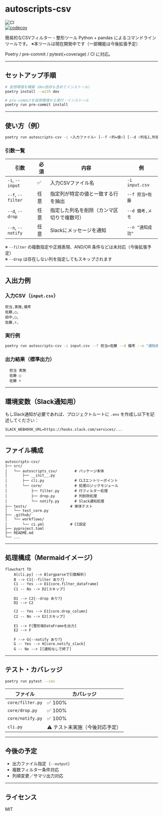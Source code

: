 # autoscripts-csv

![CI](https://github.com/yamanora/autoscripts-csv/actions/workflows/ci.yml/badge.svg)  
[![codecov](https://codecov.io/gh/yamanora/autoscripts-csv/branch/main/graph/badge.svg)](https://codecov.io/gh/yamanora/autoscripts-csv)

簡易的なCSVフィルター・整形ツール
Python + pandas によるコマンドラインツールです。
※本ツールは現在開発中です（一部機能は今後拡張予定）

Poetry / pre-commit / pytest(+coverage) / CI に対応。

---

## セットアップ手順

```bash
# 仮想環境を構築（dev依存も含めてインストール）
poetry install --with dev

# pre-commitを仮想環境から実行・インストール
poetry run pre-commit install
```

---

## 使い方（例）

```bash
poetry run autoscripts-csv -i <入力ファイル> [--f <列=値>] [--d <列名1,列名2,...>] [--n <Slackメッセージ>]
```

### 引数一覧

| 引数 | 必須 | 内容 | 例 |
|------|------|------|----|
| `-i`, `--input` | ✅ | 入力CSVファイル名 | `-i input.csv` |
| `--f`, `--filter` | 任意 | 指定列が特定の値と一致する行を抽出 | `--f 担当=佐藤` |
| `--d`, `--drop` | 任意 | 指定した列名を削除（カンマ区切りで複数可） | `--d 備考,メモ` |
| `--n`, `--notify` | 任意 | Slackにメッセージを通知 | `--n "通知成功"` |

※ `--filter` の複数指定や正規表現、AND/OR 条件などは未対応（今後拡張予定）  
※ `--drop` は存在しない列を指定してもスキップされます

---

## 入出力例

### 入力CSV（`input.csv`）

```csv
担当,実施,備考
佐藤,◯,
田中,◯,
佐藤,☓,
```

### 実行例

```bash
poetry run autoscripts-csv -i input.csv --f 担当=佐藤 --d 備考 --n "通知成功"
```

### 出力結果（標準出力）

```
  担当 実施
  佐藤 ◯
  佐藤 ☓
```

---

## 環境変数（Slack通知用）

もしSlack通知が必要であれば、プロジェクトルートに `.env` を作成し以下を記述してください：

```
SLACK_WEBHOOK_URL=https://hooks.slack.com/services/...
```

---

## ファイル構成

```
autoscripts-csv/
├── src/
│   └── autoscripts_csv/        # パッケージ本体
│       ├── __init__.py
│       ├── cli.py              # CLIエントリーポイント
│       └── core/               # 処理ロジックモジュール
│           ├── filter.py       # 行フィルター処理
│           ├── drop.py         # 列削除処理
│           └── notify.py       # Slack通知処理
├── tests/                    # 単体テスト
│   └── test_core.py
├── .github/
│   └── workflows/
│       └── ci.yml            # CI設定
├── pyproject.toml
├── README.md
└── ...
```

---

## 処理構成（Mermaidイメージ）

```mermaid
flowchart TD
    A[cli.py] --> B[argparseで引数解析]
    B --> C1{--filter あり?}
    C1 -- Yes --> D1[core.filter_dataframe]
    C1 -- No --> D2[スキップ]

    D1 --> C2{--drop あり?}
    D2 --> C2

    C2 -- Yes --> E1[core.drop_column]
    C2 -- No --> E2[スキップ]

    E1 --> F[整形後DataFrameを出力]
    E2 --> F

    F --> G{--notify あり?}
    G -- Yes --> H[core.notify_slack]
    G -- No --> I[通知なしで終了]
```

---

## テスト・カバレッジ

```bash
poetry run pytest --cov
```

| ファイル | カバレッジ |
|----------|------------|
| `core/filter.py` | ✅ 100% |
| `core/drop.py`   | ✅ 100% |
| `core/notify.py` | ✅ 100% |
| `cli.py`         | ⚠️ テスト未実施（今後対応予定） |

---

## 今後の予定

- 出力ファイル指定（`--output`）
- 複数フィルター条件対応
- 列順変更／サマリ出力対応

---

## ライセンス

MIT
